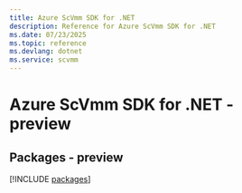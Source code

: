 ```yaml
---
title: Azure ScVmm SDK for .NET
description: Reference for Azure ScVmm SDK for .NET
ms.date: 07/23/2025
ms.topic: reference
ms.devlang: dotnet
ms.service: scvmm
---
```

# Azure ScVmm SDK for .NET - preview
## Packages - preview
[!INCLUDE [packages](scvmm-index.md)]